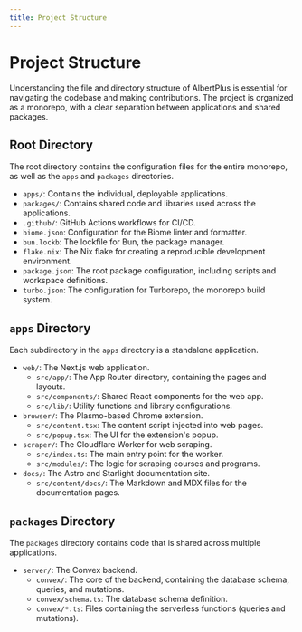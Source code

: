 ```yaml
---
title: Project Structure
---
```


# Project Structure

Understanding the file and directory structure of AlbertPlus is essential for navigating the codebase and making contributions. The project is organized as a monorepo, with a clear separation between applications and shared packages.

## Root Directory

The root directory contains the configuration files for the entire monorepo, as well as the `apps` and `packages` directories.

-   `apps/`: Contains the individual, deployable applications.
-   `packages/`: Contains shared code and libraries used across the applications.
-   `.github/`: GitHub Actions workflows for CI/CD.
-   `biome.json`: Configuration for the Biome linter and formatter.
-   `bun.lockb`: The lockfile for Bun, the package manager.
-   `flake.nix`: The Nix flake for creating a reproducible development environment.
-   `package.json`: The root package configuration, including scripts and workspace definitions.
-   `turbo.json`: The configuration for Turborepo, the monorepo build system.

## `apps` Directory

Each subdirectory in the `apps` directory is a standalone application.

-   `web/`: The Next.js web application.
    -   `src/app/`: The App Router directory, containing the pages and layouts.
    -   `src/components/`: Shared React components for the web app.
    -   `src/lib/`: Utility functions and library configurations.
-   `browser/`: The Plasmo-based Chrome extension.
    -   `src/content.tsx`: The content script injected into web pages.
    -   `src/popup.tsx`: The UI for the extension's popup.
-   `scraper/`: The Cloudflare Worker for web scraping.
    -   `src/index.ts`: The main entry point for the worker.
    -   `src/modules/`: The logic for scraping courses and programs.
-   `docs/`: The Astro and Starlight documentation site.
    -   `src/content/docs/`: The Markdown and MDX files for the documentation pages.

## `packages` Directory

The `packages` directory contains code that is shared across multiple applications.

-   `server/`: The Convex backend.
    -   `convex/`: The core of the backend, containing the database schema, queries, and mutations.
    -   `convex/schema.ts`: The database schema definition.
    -   `convex/*.ts`: Files containing the serverless functions (queries and mutations).
